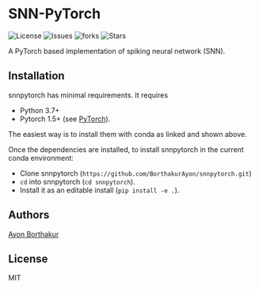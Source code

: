 SNN-PyTorch
============

![License](https://img.shields.io/github/license/BorthakurAyon/snnpytorch?style=flat-square)
![Issues](https://img.shields.io/github/issues/BorthakurAyon/snnpytorch)
![forks](https://img.shields.io/github/forks/BorthakurAyon/snnpytorch)
![Stars](https://img.shields.io/github/stars/BorthakurAyon/snnpytorch)



A PyTorch based implementation of spiking neural network (SNN). 


Installation
------------

snnpytorch has minimal requirements. It requires

* Python 3.7+
* Pytorch 1.5+ (see [PyTorch](https://pytorch.org/get-started/locally/)).

The easiest way is to install them with conda as linked and shown above.

Once the dependencies are installed, to install snnpytorch in the current
conda environment:

* Clone snnpytorch (`https://github.com/BorthakurAyon/snnpytorch.git`)
* `cd` into snnpytorch (`cd snnpytorch`).
* Install it as an editable install (`pip install -e .`).

Authors
-------

[Ayon Borthakur](mailto:ab2535@cornell.edu)

License
--------

MIT

